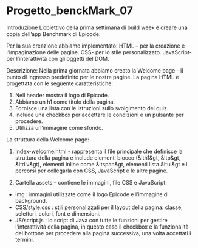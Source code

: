 # Progetto_benckMark_07

Introduzione
L’obiettivo della prima settimana di build week è creare una copia dell’app Benchmark di Epicode.

Per la sua creazione abbiamo implementato:
HTML – per la creazione e l’impaginazione delle pagine.
CSS- per lo stile personalizzato.
JavaScript-per l’interattività con gli oggetti del DOM.

Descrizione:
Nella prima giornata abbiamo creato la Welcome page - il punto di ingresso predefinito per le nostre pagine. 
La pagina HTML è progettata con le seguente caratteristiche:
1.	Nell header mostra il logo di Epicode.
2.	Abbiamo un h1 come titolo della pagina.
3.	Fornisce una lista con le istruzioni sullo svolgimento del quiz.
4.	Include una checkbox per accettare le condizioni e un pulsante per procedere.
5.	Utilizza un’immagine come sfondo.

La struttura della Welcome page:

1.	Index-welcome.html - rappresenta il file principale che definisce la struttura della pagina e include elementi blocco (&lth1&gt, &ltp&gt, &ltdiv&gt), elementi inline come &ltspan&gt, elementi lista &ltul&gt e i percorsi per collegarla con CSS, JavaScript e le altre pagine.

2.	Cartella assets – contiene le immagini, file CSS e JavaScript:
-	img : immagini utilizzate come il logo Epicode e l’immagine di background.
-	CSS/style.css  : stili personalizzati per il layout della pagina: classe, selettori, colori, font e dimensioni.
-	JS/script.js : lo script di Java con tutte le funzioni per gestire l’interattività della pagina, in questo caso il checkbox e la funzionalità del bottone per procedere alla pagina successiva, una volta accettati i termini.
